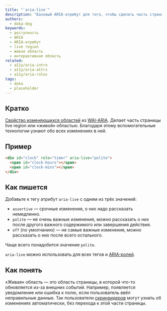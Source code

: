 ```yaml
---
title: "`aria-live`"
description: "Базовый ARIA-атрибут для того, чтобы сделать часть страницы «живой» областью."
authors:
  - doka-dog
keywords:
  - доступность
  - ARIA
  - ARIA-атрибут
  - live region
  - живая область
  - интерактивная область
related:
  - a11y/aria-intro
  - a11y/aria-attrs
  - a11y/aria-roles
tags:
  - doka
  - placeholder
---
```


## Кратко

[Свойство изменяющихся областей](/a11y/aria-attrs/#atributy-izmenyayushchihsya-oblastey) из [WAI-ARIA](/a11y/aria-intro/#specifikaciya). Делает часть страницы live region или «живой» областью. Благодаря этому вспомогательные технологии узнают обо всех изменениях в ней.

## Пример

```html
<div id="clock" role="timer" aria-live="polite">
  <span id="clock-hours"></span>
  <span id="clock-mins"></span>
</div>
```

## Как пишется

Добавьте к тегу атрибут `aria-live` с одним из трёх значений:

- `assertive` — срочные изменения, о них надо рассказать немедленно.
- `polite` — не очень важные изменения, можно рассказать о них после другого важного содержимого или завершения действия.
- `off` (по умолчанию) — не самые важные изменения, можно рассказать о них после всего остального.

Чаще всего понадобится значение `polite`.

`aria-live` можно использовать для всех тегов и [ARIA-ролей](/a11y/aria-roles/).

## Как понять

«Живая» область — это область страницы, в которой что-то обновляется из-за внешних событий. Например, появляется уведомление или ошибка к полю, если пользователь ввёл неправильные данные. Так пользователи [скринридеров](/a11y/screenreaders/) могут узнать об изменениях автоматически, без перехода к этой части страницы.
